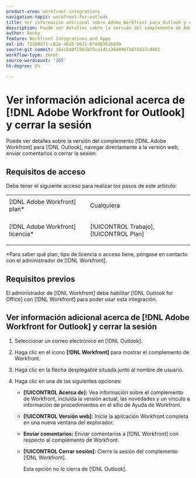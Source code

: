 ```yaml
---
product-area: workfront-integrations
navigation-topic: workfront-for-outlook
title: Ver información adicional sobre Adobe Workfront para Outlook y cerrar la sesión
description: Puede ver detalles sobre la versión del complemento de Adobe Workfront para Outlook, desplazarse directamente a la versión web, enviar comentarios o cerrar la sesión.
author: Becky
feature: Workfront Integrations and Apps
exl-id: f2200d71-c81e-4b15-b631-07e08562609b
source-git-commit: 16acba0f1981b75ca141a36d096fb6f5d37c40d1
workflow-type: tm+mt
source-wordcount: '205'
ht-degree: 0%

---
```


# Ver información adicional acerca de [!DNL Adobe Workfront for Outlook] y cerrar la sesión

Puede ver detalles sobre la versión del complemento [!DNL Adobe Workfront] para [!DNL Outlook], navegar directamente a la versión web, enviar comentarios o cerrar la sesión.

## Requisitos de acceso

Debe tener el siguiente acceso para realizar los pasos de este artículo:

<table style="table-layout:auto"> 
 <col> 
 <col> 
 <tbody> 
  <tr> 
   <td role="rowheader">[!DNL Adobe Workfront] plan*</td> 
   <td> <p>Cualquiera</p> </td> 
  </tr> 
  <tr> 
   <td role="rowheader">[!DNL Adobe Workfront] licencia*</td> 
   <td> <p>[!UICONTROL Trabajo], [!UICONTROL Plan]</p> </td> 
  </tr> 
 </tbody> 
</table>

&#42;Para saber qué plan, tipo de licencia o acceso tiene, póngase en contacto con el administrador de [!DNL Workfront].

## Requisitos previos

El administrador de [!DNL Workfront] debe habilitar [!DNL Outlook for Office] con [!DNL Workfront] para poder usar esta integración.

## Ver información adicional acerca de [!DNL Adobe Workfront for Outlook] y cerrar la sesión

1. Seleccionar un correo electrónico en [!DNL Outlook].
1. Haga clic en el icono **[!DNL Workfront]** para mostrar el complemento de Workfront.
1. Haga clic en la flecha desplegable situada junto al nombre de usuario.

1. Haga clic en una de las siguientes opciones:

   * **[!UICONTROL Acerca de]:** Vea información sobre el complemento de Workfront, incluida la versión actual, las novedades y un vínculo a información de procedimientos en el sitio de Ayuda de Workfront.
   * **[!UICONTROL Versión web]:** Inicie la aplicación Workfront completa en una nueva ventana del explorador.
   * **Enviar comentarios:** Enviar comentarios a [!DNL Workfront] con respecto al complemento de Workfront.
   * **[!UICONTROL Cerrar sesión]:** Cierre la sesión del complemento [!DNL Workfront].

     Esta opción no lo cierra de [!DNL Outlook].
